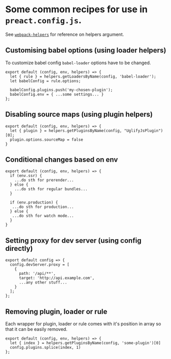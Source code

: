 # Some common recipes for use in `preact.config.js`.

See [`webpack-helpers`](https://github.com/developit/preact-cli/blob/master/docs/webpack-helpers.md) for reference on helpers argument.

## Customising babel options (using loader helpers)

To customize babel config `babel-loader` options have to be changed.

```
export default (config, env, helpers) => {
  let { rule } = helpers.getLoadersByName(config, 'babel-loader');
  let babelConfig = rule.options;
  
  babelConfig.plugins.push('my-chosen-plugin');
  babelConfig.env = { ...some settings... }
};
```

## Disabling source maps (using plugin helpers)

```
export default (config, env, helpers) => {
  let { plugin } = helpers.getPluginsByName(config, "UglifyJsPlugin")[0];
  plugin.options.sourceMap = false
}
```

## Conditional changes based on env

```
export default (config, env, helpers) => {
  if (env.ssr) {
    ...do sth for prerender...
  } else {
    ...do sth for regular bundles...
  }

  if (env.production) {
   ...do sth for production...
  } else {
   ...do sth for watch mode...
  }
}
```

## Setting proxy for dev server (using config directly)

```
export default config => {
  config.devServer.proxy = [
    {
      path: '/api/**',
      target: 'http://api.example.com',
      ...any other stuff...
    }
  ];
};
```

## Removing plugin, loader or rule

Each wrapper for plugin, loader or rule comes with it's position in array so that it can be easily removed.
```
export default (config, env, helpers) => {
  let { index } = helpers.getPluginsByName(config, 'some-plugin')[0]
  config.plugins.splice(index, 1)
};
```